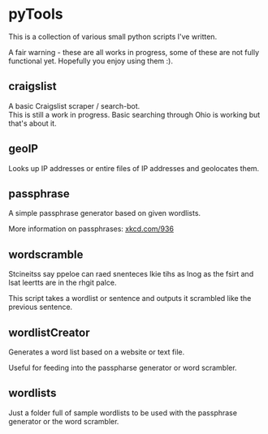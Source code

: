pyTools
=======

This is a collection of various small python scripts I've written.

A fair warning - these are all works in progress, some of these are not fully functional yet. Hopefully you enjoy using them :). 

craigslist
------
A basic Craigslist scraper / search-bot. <br>
This is still a work in progress. Basic searching through Ohio is working but that's about it.

geoIP
------
Looks up IP addresses or entire files of IP addresses and geolocates them. 

passphrase
------
A simple passphrase generator based on given wordlists.

More information on passphrases: [xkcd.com/936](http://www.xkcd.com/936/)

wordscramble
------
Stcineitss say ppeloe can raed snenteces lkie tihs as lnog as the fsirt and lsat leertts are in the rhgit palce.

This script takes a wordlist or sentence and outputs it scrambled like the previous sentence.

wordlistCreator
------
Generates a word list based on a website or text file.

Useful for feeding into the passpharse generator or word scrambler.

wordlists
------
Just a folder full of sample wordlists to be used with the passphrase generator or the word scrambler.
